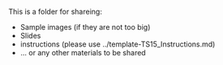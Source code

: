 This is a folder for shareing:
- Sample images (if they are not too big)
- Slides
- instructions (please use ../template-TS15_Instructions.md)
- ... or any other materials to be shared

